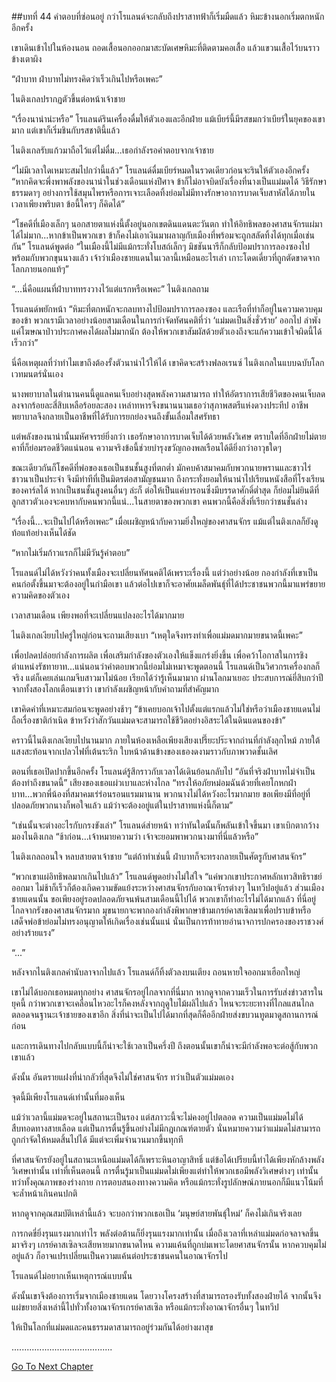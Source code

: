##บทที่ 44 คำตอบที่ซ่อนอยู่
กว่าโรแลนด์จะกลับถึงปราสาทฟ้าก็เริ่มมืดแล้ว หิมะข้างนอกเริ่มตกหนักอีกครั้ง


เขาเดินเข้าไปในห้องนอน ถอดเสื้อนอกออกมาสะบัดเศษหิมะที่ติดตามคอเสื้อ แล้วแขวนเสื้อไว้บนราวข้างเตาผิง


“ฝ่าบาท ฝ่าบาทไม่ทรงคิดว่าเร็วเกินไปหรือเพคะ”


ไนติงเกลปรากฏตัวขึ้นต่อหน้าเจ้าชาย


“เรื่องนาน่าน่ะหรือ” โรแลนด์รินเครื่องดื่มให้ตัวเองและอีกฝ่าย แม้เบียร์นี้มีรสขมกว่าเบียร์ในยุคของเขามาก แต่เขาก็เริ่มชินกับรสชาตินี้แล้ว


ไนติงเกลรับแก้วมาถือไว้แต่ไม่ดื่ม...เธอกำลังรอคำตอบจากเจ้าชาย


“ไม่มีเวลาใดเหมาะสมไปกว่านี้แล้ว” โรแลนด์ดื่มเบียร์หมดในรวดเดียวก่อนจะรินให้ตัวเองอีกครั้ง “หากคิดจะพึ่งพาพลังของนาน่าในช่วงเดือนแห่งปีศาจ ข้าก็ไม่อาจบิดบังเรื่องที่นางเป็นแม่มดได้ วิธีรักษาธรรมดาๆ อย่างการใช้สมุนไพรหรือการเจาะเลือดทิ้งย่อมไม่มีทางรักษาอาการบาดเจ็บสาหัสได้ภายในเวลาเพียงพริบตา ข้อนี้ใครๆ ก็คิดได้”


“โชคดีที่เมืองเล็กๆ นอกสายตาแห่งนี้ตั้งอยู่นอกเขตดินแดนตะวันตก ทำให้อิทธิพลของศาสนจักรแผ่มาได้ไม่มาก...หากข้าเป็นพวกเขา ข้าก็คงไม่เอาเงินมาผลาญกับเมืองที่พร้อมจะถูกสลัดทิ้งได้ทุกเมื่อเช่นกัน” โรแลนด์พูดต่อ “ในเมืองนี้ไม่มีแม้กระทั่งโบสถ์เล็กๆ มิชชันนารีก็กลับป้อมปราการลองซองไปพร้อมกับพวกขุนนางแล้ว เจ้าว่าเมืองชายแดนในเวลานี้เหมือนอะไรเล่า เกาะโดดเดี่ยวที่ถูกตัดขาดจากโลกภายนอกแท้ๆ”


“...นี่คือแผนที่ฝ่าบาททรงวางไว้แต่แรกหรือเพคะ” ไนติงเกลถาม


โรแลนด์พยักหน้า “หิมะที่ตกหนักจะกลบทางไปป้อมปราการลองซอง และเรือที่ท่าก็อยู่ในความควบคุมของข้า พวกเรามีเวลาอย่างน้อยสามเดือนในการกำจัดทัศนคติที่ว่า ‘แม่มดเป็นสิ่งชั่วร้าย’ ออกไป ลำพังแค่โฆษณาป่าวประกาศคงได้ผลไม่มากนัก ต้องให้พวกเขาสัมผัสด้วยตัวเองถึงจะแก้ความเข้าใจผิดนี้ได้เร็วกว่า”


นี่คือเหตุผลที่ว่าทำไมเขาถึงต้องรั้งตัวนาน่าไว้ให้ได้ เขาคิดจะสร้างฟลอเรนซ์ ไนติงเกลในแบบฉบับโลกเวทมนตร์นั่นเอง


นางพยาบาลในตำนานคนนี้ดูแลคนเจ็บอย่างสุดพลังความสามารถ ทำให้อัตราการเสียชีวิตของคนเจ็บลดลงจากร้อยละสี่สิบเหลือร้อยละสอง เหล่าทหารจึงขนานนามเธอว่าสุภาพสตรีแห่งดวงประทีป อาชีพพยาบาลจึงกลายเป็นอาชีพที่ได้รับการยกย่องจนถึงขั้นเลื่อมใสศรัทธา


แต่พลังของนาน่านั้นมหัศจรรย์ยิ่งกว่า เธอรักษาอาการบาดเจ็บได้ด้วยพลังวิเศษ ตราบใดที่อีกฝ่ายไม่ตายคาที่ก็ย่อมรอดชีวิตแน่นอน ความจริงข้อนี้ช่วยบำรุงขวัญกองพลเรือนได้ดียิ่งกว่าอาวุธใดๆ


ขณะเดียวกันก็โชคดีที่พ่อของเธอเป็นชนชั้นสูงที่ตกต่ำ มักคบค้าสมาคมกับพวกนายพรานและชาวไร่ชาวนาเป็นประจำ จึงมีท่าทีที่เป็นมิตรต่อสามัญชนมาก ถึงกระทั่งยอมให้นาน่าไปเรียนหนังสือที่โรงเรียนของคาร์ลได้ หากเป็นชนชั้นสูงคนอื่นๆ ล่ะก็ ต่อให้เป็นแค่บารอนซึ่งมีบรรดาศักดิ์ต่ำสุด ก็ย่อมไม่ยินดีที่ลูกสาวตัวเองจะคบหากับคนพวกนี้แน่...ในสายตาของพวกเขา คนพวกนี้คือสิ่งที่เรียกว่าชนชั้นล่าง


“เรื่องนี้...จะเป็นไปได้หรือเพคะ” เมื่อเผชิญหน้ากับความยิ่งใหญ่ของศาสนจักร แม้แต่ไนติงเกลก็ยังดูท้อแท้อย่างเห็นได้ชัด


“หากไม่เริ่มก้าวแรกก็ไม่มีวันรู้คำตอบ”


โรแลนด์ไม่ได้หวังว่าคนทั้งเมืองจะเปลี่ยนทัศนคติได้เพราะเรื่องนี้ แต่ว่าอย่างน้อย กองกำลังที่เขาเป็นคนก่อตั้งขึ้นมาจะต้องอยู่ในกำมือเขา แล้วต่อไปเขาก็จะอาศัยเมล็ดพันธุ์ที่ได้ประชาชนพวกนี้มาแพร่ขยายความคิดของตัวเอง


เวลาสามเดือน เพียงพอที่จะเปลี่ยนแปลงอะไรได้มากมาย


ไนติงเกลเงียบไปครู่ใหญ่ก่อนจะถามเสียงเบา “เหตุใดจึงทรงทำเพื่อแม่มดมากมายขนาดนี้เพคะ”


เพื่อปลดปล่อยกำลังการผลิต เพื่อเสริมกำลังของตัวเองให้แข็งแกร่งยิ่งขึ้น เพื่อคว้าโอกาสในการชิงตำแหน่งรัชทายาท...แน่นอนว่าคำตอบพวกนี้ย่อมไม่เหมาจะพูดตอนนี้ โรแลนด์เป็นวิศวกรเครื่องกลก็จริง แต่ก็เคยเล่นเกมจีบสาวมาไม่น้อย เรียกได้ว่ารู้เห็นมามาก ผ่านโลกมาเยอะ ประสบการณ์ยี่สิบกว่าปีจากทั้งสองโลกเตือนเขาว่า เขากำลังเผชิญหน้ากับคำถามที่สำคัญมาก


เขาคิดคำที่เหมาะสมก่อนจะพูดอย่างช้าๆ “ข้าเคยบอกเจ้าไปตั้งแต่แรกแล้วไม่ใช่หรือว่าเมืองชายแดนไม่ถือเรื่องชาติกำเนิด ข้าหวังว่าสักวันแม่มดจะสามารถใช้ชีวิตอย่างอิสระได้ในดินแดนของข้า”


คราวนี้ไนติงเกลเงียบไปนานมาก ภายในห้องเหลือเพียงเสียงเปรี๊ยะปร๊ะจากถ่านที่กำลังลุกไหม้ ภายใต้แสงสะท้อนจากเปลวไฟที่เต้นระริก ใบหน้าด้านข้างของเธองดงามราวกับภาพวาดชั้นเลิศ


ตอนที่เธอเปิดปากขึ้นอีกครั้ง โรแลนด์รู้สึกราวกับเวลาได้เดินย้อนกลับไป “อันที่จริงฝ่าบาทไม่จำเป็นต้องทำถึงขนาดนี้” เสียงของเธอแผ่วเบาและห่างไกล “ทรงให้อภัยหม่อมฉันด้วยที่เคยโกหกฝ่าบาท...พวกพี่น้องที่สมาคมเร่ร่อนรอนแรมมานาน พวกนางไม่ได้หวังอะไรมากมาย ขอเพียงมีที่อยู่ที่ปลอดภัยพวกนางก็พอใจแล้ว แม้ว่าจะต้องอยู่แต่ในปราสาทแห่งนี้ก็ตาม”


“เช่นนั้นจะต่างอะไรกับกรงขังเล่า” โรแลนด์ส่ายหน้า ทว่าทันใดนั้นก็พลันเข้าใจขึ้นมา เขาเบิกตากว้างมองไนติงเกล “ช้าก่อน...เจ้าหมายความว่า เจ้าจะยอมพาพวกนางมาที่นี่แล้วหรือ”


ไนติงเกลถอนใจ หลบสายตาเจ้าชาย “แต่ถ้าทำเช่นนี้ ฝ่าบาทก็จะทรงกลายเป็นศัตรูกับศาสนจักร”


“พวกเขาแผ่อิทธิพลมากเกินไปแล้ว” โรแลนด์พูดอย่างไม่ใส่ใจ “แค่พวกเขาประกาศหลักเทวสิทธิราชย์ออกมา ไม่ช้าก็เร็วก็ต้องเกิดความขัดแย้งระหว่างศาสนจักรกับอาณาจักรต่างๆ ในทวีปอยู่แล้ว ส่วนเมืองชายแดนนั้น ขอเพียงอยู่รอดปลอดภัยจนพ้นสามเดือนนี้ไปได้ พวกเขาก็ทำอะไรไม่ได้มากแล้ว ที่นี่อยู่ไกลจากรังของศาสนจักรมาก มุขนายกจะพากองกำลังพิพากษาข้ามเกรย์คาสเซิลมาเพื่อปราบข้าหรือ เสด็จพ่อข้าย่อมไม่ทรงอนุญาตให้เกิดเรื่องเช่นนั้นแน่ นั่นเป็นการท้าทายอำนาจการปกครองของราชวงศ์อย่างร้ายแรง”


“...”


หลังจากไนติงเกลคำนับลาจากไปแล้ว โรแลนด์ก็ทิ้งตัวลงบนเตียง ถอนหายใจออกมาเฮือกใหญ่


เขาไม่ได้บอกเธอหมดทุกอย่าง ศาสนจักรอยู่ไกลจากที่นี่มาก หากดูจากความเร็วในการรับส่งข่าวสารในยุคนี้ กว่าพวกเขาจะเคลื่อนไหวอะไรก็คงหลังจากฤดูใบไม้ผลิไปแล้ว ไหนจะระยะทางที่ไกลแสนไกลตลอดจนฐานะเจ้าชายของเขาอีก สิ่งที่น่าจะเป็นไปได้มากที่สุดก็คืออีกฝ่ายส่งขบวนทูตมาดูสถานการณ์ก่อน


และการเดินทางไปกลับแบบนี้ก็น่าจะใช้เวลาเป็นครึ่งปี ถึงตอนนั้นเขาก็น่าจะมีกำลังพอจะต่อสู้กับพวกเขาแล้ว


ดังนั้น อันตรายแฝงที่น่ากลัวที่สุดจึงไม่ใช่ศาสนจักร ทว่าเป็นตัวแม่มดเอง


จุดนี้มีเพียงโรแลนด์เท่านั้นที่มองเห็น


แม้ว่าเวลานี้แม่มดจะอยู่ในสถานะเป็นรอง แต่สภาวะนี้จะไม่คงอยู่ไปตลอด ความเป็นแม่มดไม่ได้สืบทอดทางสายเลือด แต่เป็นการตื่นรู้ขึ้นอย่างไม่มีกฎเกณฑ์ตายตัว นั่นหมายความว่าแม่มดไม่สามารถถูกกำจัดให้หมดสิ้นไปได้ มีแต่จะเพิ่มจำนวนมากขึ้นทุกที


ที่ศาสนจักรยังอยู่ในสถานะเหนือแม่มดได้ก็เพราะหินอาญาสิทธิ์ แต่ข้อได้เปรียบนี้ทำได้เพียงหักล้างพลังวิเศษเท่านั้น เท่าที่เห็นตอนนี้ การตื่นรู้มาเป็นแม่มดไม่เพียงแต่ทำให้พวกเธอมีพลังวิเศษต่างๆ เท่านั้น ทว่าทั้งคุณภาพของร่างกาย การตอบสนองทางความคิด หรือแม้กระทั่งรูปลักษณ์ภายนอกก็มีแนวโน้มที่จะล้ำหน้าเกินคนปกติ


หากดูจากคุณสมบัติเหล่านี้แล้ว จะบอกว่าพวกเธอเป็น ‘มนุษย์สายพันธุ์ใหม่’ ก็คงไม่เกินจริงเลย


การกดขี่ยิ่งรุนแรงมากเท่าไร พลังต่อต้านก็ยิ่งรุนแรงมากเท่านั้น เมื่อถึงเวลาที่เหล่าแม่มดก่อจลาจลขึ้นมาจริงๆ เกรย์คาสเซิลจะเสียหายมากขนาดไหน ความแค้นที่ถูกบ่มเพาะโดยศาสนจักรนั้น หากควบคุมไม่อยู่แล้ว ก็อาจแปรเปลี่ยนเป็นความแค้นต่อประชาชนคนในอาณาจักรไป


โรแลนด์ไม่อยากเห็นเหตุการณ์แบบนั้น


ดังนั้นเขาจึงต้องการเริ่มจากเมืองชายแดน โดยวางโครงสร้างที่สามารถรองรับทั้งสองฝ่ายได้ จากนั้นจึงแผ่ขยายสิ่งเหล่านี้ไปทั่วทั้งอาณาจักรเกรย์คาสเซิล หรือแม้กระทั่งอาณาจักรอื่นๆ ในทวีป


ให้เป็นโลกที่แม่มดและคนธรรมดาสามารถอยู่ร่วมกันได้อย่างผาสุข


........................................


[Go To Next Chapter]( ./45.md)